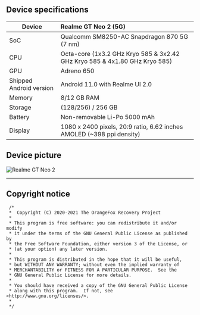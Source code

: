 ## Device specifications

| Device                  | Realme GT Neo 2 (5G)                                        |
| ----------------------- | :---------------------------------------------------------- |
| SoC                     | Qualcomm SM8250-AC Snapdragon 870 5G (7 nm)                 |
| CPU                     | Octa-core (1x3.2 GHz Kryo 585 & 3x2.42 GHz Kryo 585 & 4x1.80 GHz Kryo 585)|
| GPU                     | Adreno 650                                                  |
| Shipped Android version | Android 11.0 with Realme UI 2.0                             |
| Memory                  | 8/12 GB RAM                                                 |
| Storage                 | (128/256) / 256 GB                                          |
| Battery                 | Non-removable Li-Po 5000 mAh                                |
| Display                 | 1080 x 2400 pixels, 20:9 ratio, 6.62 inches AMOLED (~398 ppi density) |


## Device picture
![Realme GT Neo 2](https://fdn2.gsmarena.com/vv/pics/realme/realme-gt-neo2-1.jpg "Realme GT Neo 2")

---
## Copyright notice
 ```
  /*
  *  Copyright (C) 2020-2021 The OrangeFox Recovery Project
  *
  * This program is free software: you can redistribute it and/or modify
  * it under the terms of the GNU General Public License as published by
  * the Free Software Foundation, either version 3 of the License, or
  * (at your option) any later version.
  *
  * This program is distributed in the hope that it will be useful,
  * but WITHOUT ANY WARRANTY; without even the implied warranty of
  * MERCHANTABILITY or FITNESS FOR A PARTICULAR PURPOSE.  See the
  * GNU General Public License for more details.
  *
  * You should have received a copy of the GNU General Public License
  * along with this program.  If not, see <http://www.gnu.org/licenses/>.
  *
  */
  ```
